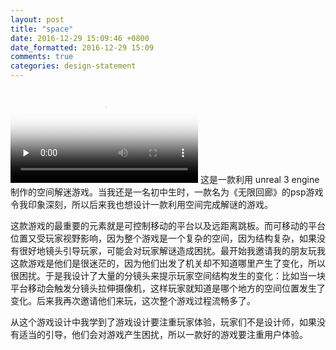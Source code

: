 ```yaml
---
layout: post
title: "space"
date: 2016-12-29 15:09:46 +0800
date_formatted: 2016-12-29 15:09
comments: true
categories: design-statement
---
```

<video id="video" controls="" preload="none" poster="http://media.w3.org/2010/05/sintel/poster.png">
  <source id="mp4" src="/images/space.mp4" type="video/mp4">
</video>
这是一款利用 unreal 3 engine制作的空间解迷游戏。当我还是一名初中生时，一款名为《无限回廊》的psp游戏令我印象深刻，所以后来我也想设计一款利用空间完成解谜的游戏。

这款游戏的最重要的元素就是可控制移动的平台以及远距离跳板。而可移动的平台位置又受玩家视野影响，因为整个游戏是一个复杂的空间，因为结构复杂，如果没有很好地镜头引导玩家，可能会对玩家解谜造成困扰。最开始我邀请我的朋友玩我这款游戏是他们是很迷茫的，因为他们出发了机关却不知道哪里产生了变化，所以很困扰。于是我设计了大量的分镜头来提示玩家空间结构发生的变化：比如当一块平台移动会触发分镜头拉伸摄像机，这样玩家就知道是哪个地方的空间位置发生了变化。后来我再次邀请他们来玩，这次整个游戏过程流畅多了。

从这个游戏设计中我学到了游戏设计要注重玩家体验，玩家们不是设计师，如果没有适当的引导，他们会对游戏产生困扰，所以一款好的游戏要注重用户体验。

